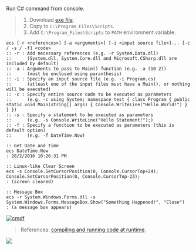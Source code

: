 Run C# command from console.
> 1. Download [exe file](https://github.com/cmdf/extra-cs/releases/download/1.0.0/ecs.exe).
> 2. Copy to `C:\Program_Files\Scripts`.
> 3. Add `C:\Program_Files\Scripts` to `PATH` environment variable.


```
ecs [-r <references>] [-a <arguments>] [-i <input source file>]... [-c / -s / -f] <code>
:: -r : Add necessary references (e.g. -r System.Data.dll)
::      (System.dll, System.Core.dll and Microsoft.CSharp.dll are included by default)
:: -a : Arguments to pass to Main() function (e.g. -a (10 2))
::      (must be enclosed using paranthesis)
:: -i : Specify an input source file (e.g. -i Program.cs)
::      (atleast one of the input files must have a Main(), or nothing will be executed)
:: -c : Specify entire source code to be executed as parameters
::      (e.g. -c using System; namespace test { class Program { public static void Main(string[] args) { Console.WriteLine("Hello World!") } } })
:: -s : Specify a statement to be executed as parameters
::      (e.g. -s Console.WriteLine("Hello Statement!");)
:: -f : Specify a function to be executed as parameters (this is default option)
::      (e.g. -f DateTime.Now)
```

```batch
:: Get Date and Time
ecs DateTime.Now
: 28/2/2016 10:26:31 PM

:: Linux-like Clear Screen
ecs -s Console.SetCursorPosition(0, Console.CursorTop+24); Console.SetCursorPosition(0, Console.CursorTop-23);
: (screen cleared)

:: Message Box
ecs -r System.Windows.Forms.dll -s System.Windows.Forms.MessageBox.Show("Something Happened!", "Close")
: (a message box appears)
```


[![cmdf](https://i.imgur.com/xTvqw9i.jpg)](https://cmdf.github.io)
> References: [compiling and running code at runtime](http://simeonpilgrim.com/blog/2007/12/04/compiling-and-running-code-at-runtime/).

![](https://ga-beacon.deno.dev/G-RC63DPBH3P:SH3Eq-NoQ9mwgYeHWxu7cw/github.com/nodef/extra-cs.cmd)
